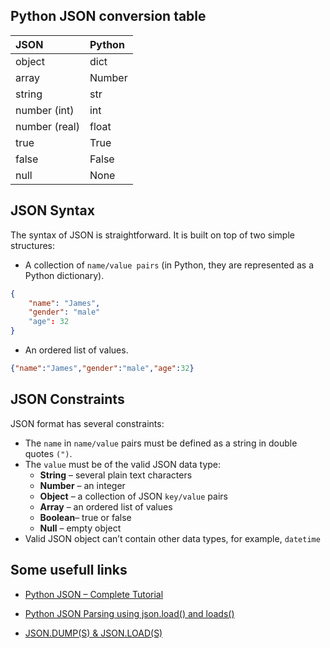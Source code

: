## Python JSON conversion table

| JSON 	        | Python| 
|:--------------|:-------|
| object       	| dict   |
| array 	    | Number | 
| string 	    | str 	 | 
| number (int) 	| int 	 | 
| number (real) | float  | 
| true 	        | True 	 | 
| false 	    | False  | 
| null 	        | None 	 | 

## JSON Syntax
The syntax of JSON is straightforward. It is built on top of two simple structures:

* A collection of ``name/value pairs`` (in Python, they are represented as a Python dictionary).
````JSON
{
    "name": "James",
    "gender": "male"
    "age": 32
}
````
* An ordered list of values.
````JSON
{"name":"James","gender":"male","age":32}
````

## JSON Constraints
JSON format has several constraints:

* The ``name`` in ``name/value`` pairs must be defined as a string in double quotes ``(")``.
* The ``value`` must be of the valid JSON data type:
    * **String** – several plain text characters
    * **Number** – an integer
    * **Object** – a collection of JSON ``key/value`` pairs
    * **Array**  – an ordered list of values
    * **Boolean**– true or false
    * **Null**   – empty object
* Valid JSON object can’t contain other data types, for example, ``datetime``
## Some usefull links
 * [Python JSON – Complete Tutorial](https://hands-on.cloud/python-json-module-examples/)
 
 * [Python JSON Parsing using json.load() and loads()](https://pynative.com/python-json-load-and-loads-to-parse-json/)

 * [JSON.DUMP(S) & JSON.LOAD(S)](https://www.bogotobogo.com/python/python-json-dumps-loads-file-read-write.php)